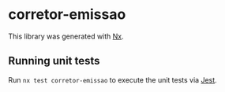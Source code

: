 # corretor-emissao

This library was generated with [Nx](https://nx.dev).

## Running unit tests

Run `nx test corretor-emissao` to execute the unit tests via [Jest](https://jestjs.io).
